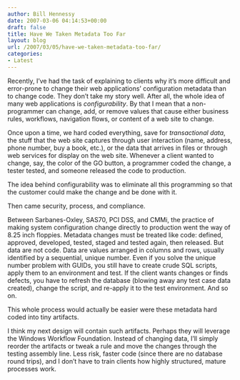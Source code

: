 ```yaml
---
author: Bill Hennessy
date: 2007-03-06 04:14:53+00:00
draft: false
title: Have We Taken Metadata Too Far
layout: blog
url: /2007/03/05/have-we-taken-metadata-too-far/
categories:
- Latest
---
```


Recently, I’ve had the task of explaining to clients why it’s more difficult and error-prone to change their web applications’ configuration metadata than to change code. They don’t take my story well. After all, the whole idea of many web applications is _configurability_. By that I mean that a non-programmer can change, add, or remove values that cause either business rules, workflows, navigation flows, or content of a web site to change.




Once upon a time, we hard coded everything, save for _transactional data_, the stuff that the web site captures through user interaction (name, address, phone number, buy a book, etc.), or the data that arrives in files or through web services for display on the web site. Whenever a client wanted to change, say, the color of the GO button, a programmer coded the change, a tester tested, and someone released the code to production.




The idea behind configurability was to eliminate all this programming so that the customer could make the change and be done with it.




Then came security, process, and compliance.




Between Sarbanes-Oxley, SAS70, PCI DSS, and CMMi, the practice of making system configuration change directly to production went the way of 8.25 inch floppies. Metadata changes must be treated like code: defined, approved, developed, tested, staged and tested again, then released. But data are not code. Data are values arranged in columns and rows, usually identified by a sequential, unique number. Even if you solve the unique number problem with GUIDs, you still have to create crude SQL scripts, apply them to an environment and test. If the client wants changes or finds defects, you have to refresh the database (blowing away any test case data created), change the script, and re-apply it to the test environment. And so on.




This whole process would actually be easier were these metadata hard coded into tiny artifacts.




I think my next design will contain such artifacts. Perhaps they will leverage the Windows Workflow Foundation. Instead of changing data, I’ll simply reorder the artifacts or tweak a rule and move the changes through the testing assembly line. Less risk, faster code (since there are no database round trips), and I don’t have to train clients how highly structured, mature processes work.

